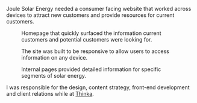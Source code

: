 Joule Solar Energy needed a consumer facing website that worked across devices to attract new customers and provide resources for current customers.

<figure class="media-full">
<figcaption>Homepage that quickly surfaced the information current customers and potential customers were looking for.</figcaption>
</figure>

<figure>
<figcaption>The site was built to be responsive to allow users to access information on any device.</figcaption>
</figure>

<figure class="media-full">
<figcaption>Internal pages provided detailed information for specific segments of solar energy.</figcaption>
</figure>

I was responsible for the design, content strategy, front-end development and client relations while at [Thinka](http://thinkabig.com/).
